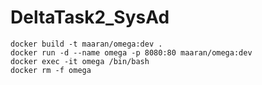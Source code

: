 # DeltaTask2_SysAd



``docker build -t maaran/omega:dev .``  
``docker run -d --name omega -p 8080:80 maaran/omega:dev``  
``docker exec -it omega /bin/bash``   
``docker rm -f omega``  
